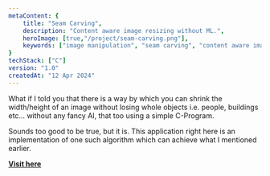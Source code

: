 ```yaml
---
metaContent: {
    title: "Seam Carving",
    description: "Content aware image resizing without ML.",
    heroImage: [true,"/project/seam-carving.png"],
    keywords: ["image manipulation", "seam carving", "content aware image manipulation", "no machine learning"]
}
techStack: ["C"]
version: "1.0"
createdAt: "12 Apr 2024"
---
```


What if I told you that there is a way by which you can shrink the width/height of an image without losing whole objects i.e. people, buildings etc&hellip; without any fancy AI, that too using a simple C-Program.

Sounds too good to be true, but it is. This application right here is an implementation of one such algorithm which can achieve what I mentioned earlier.

**[Visit here](https://www.github.com/xenitane/seam-carving)**
